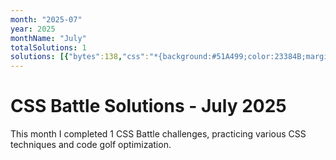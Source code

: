 ```yaml
---
month: "2025-07"
year: 2025
monthName: "July"
totalSolutions: 1
solutions: [{"bytes":138,"css":"*{background:#51A499;color:23384B;margin:50 120;border-left:5em dotted;*{border-inline:5em solid;border-left-color:#0000;margin:40 0 20-80","date":"2025-07-01","difficulty":"medium","has_image":true,"screenshot":"target-1-comparison.png","target":182}]
---
```


# CSS Battle Solutions - July 2025

This month I completed 1 CSS Battle challenges, practicing various CSS techniques and code golf optimization.

